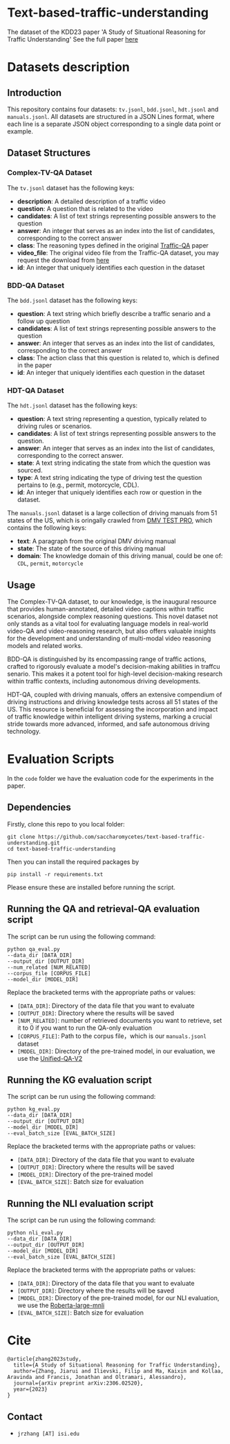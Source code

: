 # Text-based-traffic-understanding
The dataset of the KDD23 paper 'A Study of Situational Reasoning for Traffic Understanding' See the full paper [here](https://arxiv.org/pdf/2306.02520.pdf)


# Datasets description

## Introduction

This repository contains four datasets: `tv.jsonl`, `bdd.jsonl`, `hdt.jsonl` and `manuals.jsonl`. All datasets are structured in a JSON Lines format, where each line is a separate JSON object corresponding to a single data point or example.

## Dataset Structures

### Complex-TV-QA Dataset

The `tv.jsonl` dataset has the following keys:

- **description**: A detailed description of a traffic video
- **question**: A question that is related to the video
- **candidates**: A list of text strings representing possible answers to the question
- **answer**: An integer that serves as an index into the list of candidates, corresponding to the correct answer
- **class**: The reasoning types defined in the original [Traffic-QA](https://arxiv.org/pdf/2103.15538.pdf) paper
- **video_file**: The original video file from the Traffic-QA dataset, you may request the download from [here](https://github.com/SUTDCV/SUTD-TrafficQA)
- **id**: An integer that uniquely identifies each question in the dataset

### BDD-QA Dataset

The `bdd.jsonl` dataset has the following keys:

- **question**: A text string which briefly describe a traffic senario and a follow up question
- **candidates**: A list of text strings representing possible answers to the question
- **answer**: An integer that serves as an index into the list of candidates, corresponding to the correct answer
- **class**: The action class that this question is related to, which is defined in the paper
- **id**: An integer that uniquely identifies each question in the dataset

### HDT-QA Dataset

The `hdt.jsonl` dataset has the following keys:

- **question**: A text string representing a question, typically related to driving rules or scenarios.
- **candidates**: A list of text strings representing possible answers to the question.
- **answer**: An integer that serves as an index into the list of candidates, corresponding to the correct answer.
- **state**: A text string indicating the state from which the question was sourced.
- **type**: A text string indicating the type of driving test the question pertains to (e.g., permit, motorcycle, CDL).
- **id**: An integer that uniquely identifies each row or question in the dataset.

The `manuals.jsonl` dataset is a large collection of driving manuals from 51 states of the US, which is oringally crawled from [DMV TEST PRO](https://www.dmv-test-pro.com/), which contains the following keys:

- **text**: A paragraph from the original DMV driving manual
- **state**: The state of the source of this driving manual
- **domain**: The knowledge domain of this driving manual, could be one of: `CDL`, `permit`, `motorcycle`


## Usage

The Complex-TV-QA dataset, to our knowledge, is the inaugural resource that provides human-annotated, detailed video captions within traffic scenarios, alongside complex reasoning questions. This novel dataset not only stands as a vital tool for evaluating language models in real-world video-QA and video-reasoning research, but also offers valuable insights for the development and understanding of multi-modal video reasoning models and related works.

BDD-QA is distinguished by its encompassing range of traffic actions, crafted to rigorously evaluate a model's decision-making abilities in traffcu senario. This makes it a potent tool for high-level decision-making research within traffic contexts, including autonomous driving developments.

HDT-QA, coupled with driving manuals, offers an extensive compendium of driving instructions and driving knowledge tests across all 51 states of the US. This resource is beneficial for assessing the incorporation and impact of traffic knowledge within intelligent driving systems, marking a crucial stride towards more advanced, informed, and safe autonomous driving technology.

# Evaluation Scripts

In the `code` folder we have the evaluation code for the experiments in the paper.

## Dependencies

Firstly, clone this repo to you local folder:
```
git clone https://github.com/saccharomycetes/text-based-traffic-understanding.git
cd text-based-traffic-understanding
```

Then you can install the required packages by 
```
pip install -r requirements.txt
```

Please ensure these are installed before running the script.

## Running the QA and retrieval-QA evaluation script

The script can be run using the following command:

```shell
python qa_eval.py 
--data_dir [DATA_DIR]
--output_dir [OUTPUT_DIR]
--num_related [NUM_RELATED]
--corpus_file [CORPUS_FILE]
--model_dir [MODEL_DIR]
```

Replace the bracketed terms with the appropriate paths or values:

- `[DATA_DIR]`: Directory of the data file that you want to evaluate
- `[OUTPUT_DIR]`: Directory where the results will be saved
- `[NUM_RELATED]`: number of retrieved documents you want to retrieve, set it to 0 if you want to run the QA-only evaluation
- `[CORPUS_FILE]`: Path to the corpus file，which is our `manuals.jsonl` dataset
- `[MODEL_DIR]`: Directory of the pre-trained model, in our evaluation, we use the [Unified-QA-V2](https://github.com/allenai/unifiedqa)


## Running the KG evaluation script

The script can be run using the following command:

```shell
python kg_eval.py 
--data_dir [DATA_DIR] 
--output_dir [OUTPUT_DIR] 
--model_dir [MODEL_DIR] 
--eval_batch_size [EVAL_BATCH_SIZE]
```

Replace the bracketed terms with the appropriate paths or values:

- `[DATA_DIR]`: Directory of the data file that you want to evaluate
- `[OUTPUT_DIR]`: Directory where the results will be saved
- `[MODEL_DIR]`: Directory of the pre-trained model
- `[EVAL_BATCH_SIZE]`: Batch size for evaluation

## Running the NLI evaluation script

The script can be run using the following command:

```shell
python nli_eval.py 
--data_dir [DATA_DIR] 
--output_dir [OUTPUT_DIR] 
--model_dir [MODEL_DIR] 
--eval_batch_size [EVAL_BATCH_SIZE]
```

Replace the bracketed terms with the appropriate paths or values:

- `[DATA_DIR]`: Directory of the data file that you want to evaluate
- `[OUTPUT_DIR]`: Directory where the results will be saved
- `[MODEL_DIR]`: Directory of the pre-trained model, for our NLI evaluation, we use the [Roberta-large-mnli](https://huggingface.co/roberta-large-mnli)
- `[EVAL_BATCH_SIZE]`: Batch size for evaluation



# Cite 
```
@article{zhang2023study,
  title={A Study of Situational Reasoning for Traffic Understanding},
  author={Zhang, Jiarui and Ilievski, Filip and Ma, Kaixin and Kollaa, Aravinda and Francis, Jonathan and Oltramari, Alessandro},
  journal={arXiv preprint arXiv:2306.02520},
  year={2023}
}
```

## Contact

-   `jrzhang [AT] isi.edu`